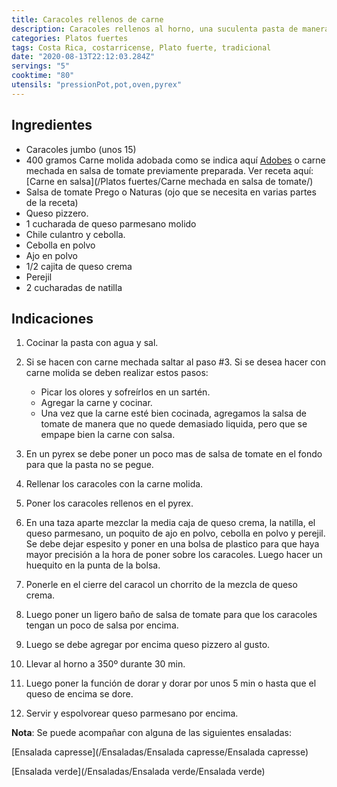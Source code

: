 ```yaml
---
title: Caracoles rellenos de carne 
description: Caracoles rellenos al horno, una suculenta pasta de manera diferente.
categories: Platos fuertes
tags: Costa Rica, costarricense, Plato fuerte, tradicional
date: "2020-08-13T22:12:03.284Z"
servings: "5"
cooktime: "80"
utensils: "pressionPot,pot,oven,pyrex"
---
```


## Ingredientes

- Caracoles jumbo (unos 15)
- 400 gramos Carne molida adobada como se indica aquí [Adobes](/Adobes/#res) o carne mechada en salsa de tomate previamente preparada. Ver receta aquí: [Carne en salsa](/Platos fuertes/Carne mechada en salsa de tomate/)
- Salsa de tomate Prego o Naturas (ojo que se necesita en varias partes de la receta)
- Queso pizzero.
- 1 cucharada de queso parmesano molido
- Chile culantro y cebolla.
- Cebolla en polvo
- Ajo en polvo
- 1/2 cajita de queso crema
- Perejil
- 2 cucharadas de natilla

## Indicaciones

1. Cocinar la pasta con agua y sal.
2. Si se hacen con carne  mechada saltar al paso #3. Si se desea hacer con carne molida se deben realizar estos pasos:
    - Picar los olores y sofreírlos en un sartén.
    - Agregar la carne y cocinar.
    - Una vez que la carne esté bien cocinada, agregamos la salsa de tomate de manera que no quede demasiado liquida, pero que se empape bien la carne con salsa.

3. En un pyrex se debe poner un poco mas de  salsa de tomate en el fondo para que la pasta no se pegue.
4. Rellenar los caracoles con la carne molida.
5. Poner los caracoles rellenos en el pyrex.
6. En una taza aparte mezclar la media caja de queso crema, la natilla, el queso parmesano, un poquito de ajo en polvo, cebolla en polvo y perejil. Se debe dejar espesito y poner en una bolsa de plastico para que haya mayor precisión a la hora de poner sobre los caracoles. Luego hacer un huequito en la punta de la bolsa.
7. Ponerle en el cierre del caracol un chorrito de la mezcla de queso crema.
8. Luego poner un ligero baño de salsa de tomate para que los caracoles tengan un poco de salsa por encima.
9. Luego se debe agregar por encima queso pizzero al gusto.
10. Llevar al horno a 350º durante 30 min.
11. Luego poner la función de dorar y dorar por unos 5 min o hasta que el queso de encima se dore.
12. Servir y espolvorear queso parmesano por encima.

**Nota**: Se puede acompañar con alguna de las siguientes ensaladas:

[Ensalada capresse](/Ensaladas/Ensalada capresse/Ensalada capresse)

[Ensalada verde](/Ensaladas/Ensalada verde/Ensalada verde)

